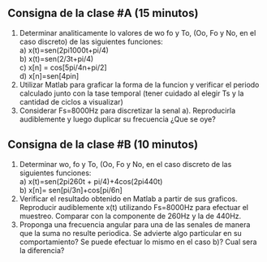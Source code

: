## Consigna de la clase #A (15 minutos)

1. Determinar analiticamente lo valores de wo fo y To, (Oo, Fo y No, en el caso discreto) de las siguientes funciones:  
   a) x(t)=sen(2pi1000t+pi/4)  
   b) x(t)=sen(2/3t+pi/4)  
   c) x[n] = cos[5pi/4n+pi/2]  
   d) x[n]=sen[4pin]
2. Utilizar Matlab para graficar la forma de la funcion y verificar el periodo calculado junto con la tase temporal (tener cuidado al elegir Ts y la cantidad de ciclos a visualizar)
3. Considerar Fs=8000Hz para discretizar la senal a). Reproducirla audiblemente y luego duplicar su frecuencia ¿Que se oye?

## Consigna de la clase #B (10 minutos)

1. Determinar wo, fo y To, (Oo, Fo y No, en el caso discreto de las siguientes funciones:  
   a) x(t)=sen(2pi260t + pi/4)+4cos(2pi440t)  
   b) x[n]= sen[pi/3n]+cos[pi/6n]
2. Verificar el resultado obtenido en Matlab a partir de sus graficos. Reproducir audiblemente x(t) utilizando Fs=8000Hz para efectuar el muestreo. Comparar con la componente de 260Hz y la de 440Hz.
3. Proponga una frecuencia angular para una de las senales de manera que la suma no resulte periodica. Se advierte algo particular en su comportamiento? Se puede efectuar lo mismo en el caso b)? Cual sera la diferencia?

